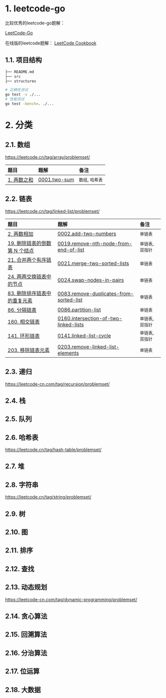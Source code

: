 # 1. leetcode-go

比较优秀的leetcode-go题解：

[LeetCode-Go](https://github.com/halfrost/LeetCode-Go)

在线版的leetcode题解：
[LeetCode Cookbook](https://books.halfrost.com/leetcode/)

## 1.1. 项目结构

```bash
├── README.md
├── src
├── structures
```

```bash
# 正确性测试
go test -v ./...
# 性能测试
go test -bench=. ./...
```

# 2. 分类

## 2.1. 数组

<https://leetcode.cn/tag/array/problemset/>

| 题目                                                     | 题解                             | 备注             |
|:-------------------------------------------------------|:---------------------------------|:---------------|
| [1. 两数之和](https://leetcode-cn.com/problems/two-sum/) | [0001.two-sum](src/0001.two-sum) | `数组`, `哈希表` |

## 2.2. 链表

<https://leetcode.cn/tag/linked-list/problemset/>

| 题目                                                                                                 | 题解                                                                                   | 备注               |
|:---------------------------------------------------------------------------------------------------|:---------------------------------------------------------------------------------------|:-----------------|
| [2. 两数相加](https://leetcode-cn.com/problems/add-two-numbers/)                                     | [0002.add-two-numbers](src/0002.add-two-numbers)                                       | `单链表`           |
| [19. 删除链表的倒数第 N 个结点](https://leetcode-cn.com/problems/remove-nth-node-from-end-of-list/)  | [0019.remove-nth-node-from-end-of-list](src/0019.remove-nth-node-from-end-of-list)     | `单链表`, `双指针` |
| [21. 合并两个有序链表](https://leetcode-cn.com/problems/merge-two-sorted-lists/)                     | [0021.merge-two-sorted-lists](src/0021.merge-two-sorted-lists)                         | `单链表`           |
| [24. 两两交换链表中的节点](https://leetcode-cn.com/problems/swap-nodes-in-pairs/)                    | [0024.swap-nodes-in-pairs](src/0024.swap-nodes-in-pairs)                               | `单链表`           |
| [83. 删除排序链表中的重复元素](https://leetcode-cn.com/problems/remove-duplicates-from-sorted-list/) | [0083.remove-duplicates-from-sorted-list](src/0083.remove-duplicates-from-sorted-list) | `单链表`           |
| [86. 分隔链表](https://leetcode-cn.com/problems/partition-list/)                                     | [0086.partition-list](src/0086.partition-list)                                         | `单链表`           |
| [160. 相交链表](https://leetcode-cn.com/problems/intersection-of-two-linked-lists/)                  | [0160.intersection-of-two-linked-lists](src/0160.intersection-of-two-linked-lists)     | `单链表`, `双指针` |
| [141. 环形链表](https://leetcode-cn.com/problems/linked-list-cycle/)                                 | [0141.linked-list-cycle](src/0141.linked-list-cycle)                                   | `单链表`, `双指针` |
| [203. 移除链表元素](https://leetcode-cn.com/problems/remove-linked-list-elements/)                   | [0203.remove-linked-list-elements](src/0203.remove-linked-list-elements)               | `单链表`           |


## 2.3. 递归

<https://leetcode-cn.com/tag/recursion/problemset/>


## 2.4. 栈

## 2.5. 队列

## 2.6. 哈希表

<https://leetcode.cn/tag/hash-table/problemset/>

## 2.7. 堆

## 2.8. 字符串

<https://leetcode.cn/tag/string/problemset/>

## 2.9. 树

## 2.10. 图

## 2.11. 排序

## 2.12. 查找

## 2.13. 动态规划
https://leetcode-cn.com/tag/dynamic-programming/problemset/

## 2.14. 贪心算法

## 2.15. 回溯算法

## 2.16. 分治算法

## 2.17. 位运算

## 2.18. 大数据
